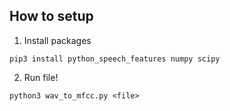 ## How to setup

1. Install packages
```
pip3 install python_speech_features numpy scipy
```

2. Run file!
```
python3 wav_to_mfcc.py <file>
```